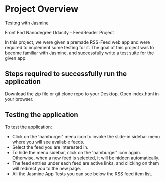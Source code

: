 # Project Overview

Tesitng with [Jasmine](http://jasmine.github.io/) 

Front End Nanodegree Udacity - FeedReader Project

In this project, we were given a premade RSS-Feed web app and were required to implement some testing for it. The goal of this project was to become familiar with Jasmine, and successfully write a test suite for the given app.


## Steps required to successfully run the application

Download the zip file or git clone repo to your Desktop.
Open index.html in your browser.

## Testing the application
To test the application:
 - Click on the 'hamburger' menu icon to invoke the slide-in sidebar menu where you will see available feeds.
 - Select the feed you are interested in.
 - To hide the menu sidebar, click on the 'hamburger' icon again. Otherwise, when a new feed is selected, it will be hidden automatically.
- The feed entries under each feed are active links, and clicking on them will redirect you to the new page.
- All the Jasmine App Tests you can see below the RSS feed item list.